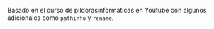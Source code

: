 Basado en el curso de píldorasinformáticas en Youtube con algunos adicionales como `pathinfo` y `rename`.